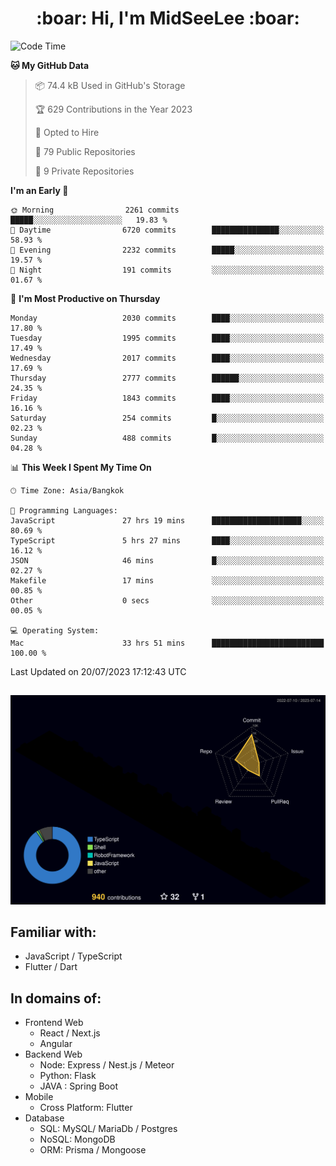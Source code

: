 <h1 align="center"> :boar: Hi, I'm MidSeeLee :boar:</h1>
 
<!--START_SECTION:waka-->
![Code Time](http://img.shields.io/badge/Code%20Time-763%20hrs%202%20mins-blue)

**🐱 My GitHub Data** 

> 📦 74.4 kB Used in GitHub's Storage 
 > 
> 🏆 629 Contributions in the Year 2023
 > 
> 💼 Opted to Hire
 > 
> 📜 79 Public Repositories 
 > 
> 🔑 9 Private Repositories 
 > 
**I'm an Early 🐤** 

```text
🌞 Morning                2261 commits        █████░░░░░░░░░░░░░░░░░░░░   19.83 % 
🌆 Daytime                6720 commits        ███████████████░░░░░░░░░░   58.93 % 
🌃 Evening                2232 commits        █████░░░░░░░░░░░░░░░░░░░░   19.57 % 
🌙 Night                  191 commits         ░░░░░░░░░░░░░░░░░░░░░░░░░   01.67 % 
```
📅 **I'm Most Productive on Thursday** 

```text
Monday                   2030 commits        ████░░░░░░░░░░░░░░░░░░░░░   17.80 % 
Tuesday                  1995 commits        ████░░░░░░░░░░░░░░░░░░░░░   17.49 % 
Wednesday                2017 commits        ████░░░░░░░░░░░░░░░░░░░░░   17.69 % 
Thursday                 2777 commits        ██████░░░░░░░░░░░░░░░░░░░   24.35 % 
Friday                   1843 commits        ████░░░░░░░░░░░░░░░░░░░░░   16.16 % 
Saturday                 254 commits         █░░░░░░░░░░░░░░░░░░░░░░░░   02.23 % 
Sunday                   488 commits         █░░░░░░░░░░░░░░░░░░░░░░░░   04.28 % 
```


📊 **This Week I Spent My Time On** 

```text
🕑︎ Time Zone: Asia/Bangkok

💬 Programming Languages: 
JavaScript               27 hrs 19 mins      ████████████████████░░░░░   80.69 % 
TypeScript               5 hrs 27 mins       ████░░░░░░░░░░░░░░░░░░░░░   16.12 % 
JSON                     46 mins             █░░░░░░░░░░░░░░░░░░░░░░░░   02.27 % 
Makefile                 17 mins             ░░░░░░░░░░░░░░░░░░░░░░░░░   00.85 % 
Other                    0 secs              ░░░░░░░░░░░░░░░░░░░░░░░░░   00.05 % 

💻 Operating System: 
Mac                      33 hrs 51 mins      █████████████████████████   100.00 % 
```


 Last Updated on 20/07/2023 17:12:43 UTC
<!--END_SECTION:waka-->

##

![](./profile-3d-contrib/profile-night-rainbow.svg)

## Familiar with:
- JavaScript / TypeScript
- Flutter / Dart

## In domains of:
- Frontend Web
  - React / Next.js
  - Angular
- Backend Web
  - Node: Express / Nest.js / Meteor
  - Python: Flask
  - JAVA : Spring Boot
- Mobile
  - Cross Platform: Flutter
- Database
  - SQL: MySQL/ MariaDb / Postgres
  - NoSQL: MongoDB
  - ORM: Prisma / Mongoose
